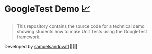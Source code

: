# GoogleTest Demo 📈

> This repository contains the source code for a technical demo showing students how to make Unit Tests using the GoogleTest framework.


Developed  by [samuelsandoval1](https://github.com/samuelsandoval1)👨🏻‍💻
